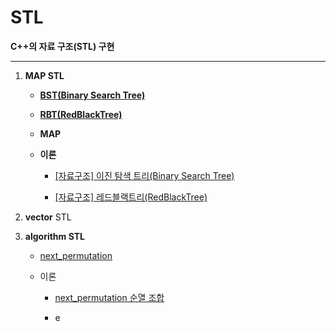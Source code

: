 # STL

**C++의 자료 구조(STL) 구현**

****

1. **MAP STL**
   
   - [**BST(Binary Search Tree)**](./map/BST.cpp)
   
   - [**RBT(RedBlackTree)**](./map/RBTree.cpp)
   
   - **MAP**
   
   - **이론**
     
     - [[자료구조] 이진 탐색 트리(Binary Search Tree)](https://mina3215.tistory.com/51)
     
     - [[자료구조] 레드블랙트리(RedBlackTree)](https://mina3215.tistory.com/52)

2. **vector** STL

3. **algorithm STL**
   
   - [next_permutation](./algorithm/next_permutation.cpp)
   
   - 이론
     
     - [next_permutation 순열 조합](https://mina3215.tistory.com/44)
     
     - e 
